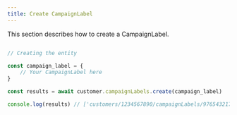 ```yaml
---
title: Create CampaignLabel 
---
```


This section describes how to create a CampaignLabel.



```javascript

// Creating the entity

const campaign_label = {
    // Your CampaignLabel here 
}

const results = await customer.campaignLabels.create(campaign_label)

console.log(results) // ['customers/1234567890/campaignLabels/9765432177']

```